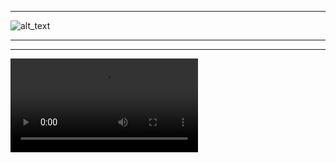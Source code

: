 [comment]: # ( )

[comment]: # ( {{{ )

---
![alt_text](/media/00/)

---

<audio autoplay><source src="/media/00/S/.mp3" type="audio/mpeg"></audio>

---

<video autoplay controls><source src="/media/00/V/" type="video/webm"></video>

[comment]: # ( }}} )
